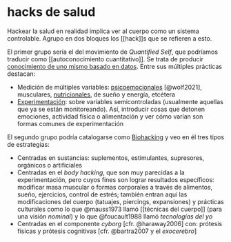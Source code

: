 # hacks de salud
Hackear la salud en realidad implica ver al cuerpo como un sistema controlable. Agrupo en dos bloques los [[hack]]s que se refieren a esto.

El primer grupo sería el del movimiento de *Quantified Self*, que podríamos traducir como [[autoconocimiento cuantitativo]]. Se trata de producir [conocimiento de uno mismo basado en datos](https://quantifiedself.com/). Entre sus múltiples prácticas destacan:

- Medición de múltiples variables: [psicoemocionales](https://quantifiedself.com/blog/measuring-mood-current-resea/) [@wolf2021], musculares, [nutricionales](https://quantifiedself.com/blog/qs-guide-testing-food-with-blood-glucose/), de sueño y energía, etcétera
- [Experimentación](https://hplusmagazine.com/2012/11/14/quantified-self-how-to-designing-self-experiments/): sobre variables semicontroladas (usualmente aquellas que ya se están monitoreando). Así, introducir cosas que detonen emociones, actividad física o alimentación y ver cómo varían son formas comunes de experimentación

El segundo grupo podría catalogarse como [Biohacking](https://es.wikipedia.org/wiki/Biolog%C3%ADa_DIY#Biohacking) y veo en él tres tipos de estrategias:

- Centradas en sustancias: suplementos, estimulantes, supresores, orgánicos o artificiales 
- Centradas en el *body hacking*, que son muy parecidas a la experimentación, pero cuyos fines son lograr resultados específicos: modificar masa muscular o formas corporales a través de alimentos, sueño, ejercicios, control de estrés; también entran aquí las modificaciones del cuerpo (tatuajes, piercings, expansiones) y prácticas culturales como lo que @mauss1973 llamó [[técnicas del cuerpo]] (para una visión *nominal*) y lo que @foucault1988 llamó *tecnologías del yo*
- Centradas en el componente *cyborg* [cfr. @haraway2006] con: prótesis físicas y prótesis cognitivas [cfr. @bartra2007 y el *exocerebro*] 
